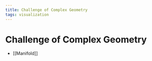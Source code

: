 ```yaml
---
title: Challenge of Complex Geometry
tags: visualization
---
```


# Challenge of Complex Geometry
- [[Manifold]]


























































